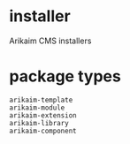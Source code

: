 # installer
Arikaim CMS installers
# package types
    arikaim-template
    arikaim-module
    arikaim-extension
    arikaim-library
    arikaim-component